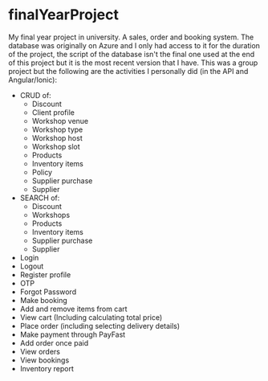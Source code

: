 # finalYearProject
My final year project in university. A sales, order and booking system. The database was originally on Azure and I only had access to it for the duration of the project, the script of the database isn't the final one used at the end of this project but it is the most recent version that I have.
This was a group project but the following are the activities I personally did (in the API and Angular/Ionic): 
- CRUD of: 
  - Discount
  - Client profile
  - Workshop venue
  - Workshop type
  - Workshop host
  - Workshop slot
  - Products
  - Inventory items
  - Policy
  - Supplier purchase
  - Supplier
- SEARCH of:
  - Discount
  - Workshops
  - Products
  - Inventory items
  - Supplier purchase
  - Supplier
- Login
- Logout
- Register profile
- OTP
- Forgot Password
- Make booking
- Add and remove items from cart
- View cart (Including calculating total price)
- Place order (including selecting delivery details)
- Make payment through PayFast
- Add order once paid
- View orders
- View bookings
- Inventory report

 
